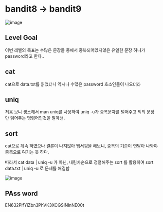 # bandit8 -> bandit9

![image](https://github.com/YbSain/KaliLinux/assets/108385276/43a6563b-4154-4c18-8e03-a40b37655976)

## Level Goal

이번 레벨의 목표는 수많은 문장들 중에서 중복되어있지않은 유일한 문장 하나가 password라고 한다..

## cat

cat으로 data.txt를 읽었더니 역시나 수많은 password 호소인들이 나오더라   

## uniq

처음 보니 생소해서 man uniq를 사용하여 uniq -u가 중복문자를 덜어주고 외의 문장만 읽어주는 명령어인것을 알아냄.

## sort
cat으로 계속 하였으나 결론이 나지않아 웹서핑을 해보니, 중복의 기준이 연달아 나와야 중복으로 여기는 듯 하다.

따라서 cat data | uniq -u 가 아닌, 내림차순으로 정렬해주는 sort 를 활용하여 sort data.txt | uniq -u 로 문제를 해결함

![image](https://github.com/YbSain/KaliLinux/assets/108385276/53966a68-d5de-4024-b113-cd85cc7ecdec)

## PAss word
EN632PlfYiZbn3PhVK3XOGSlNInNE00t
